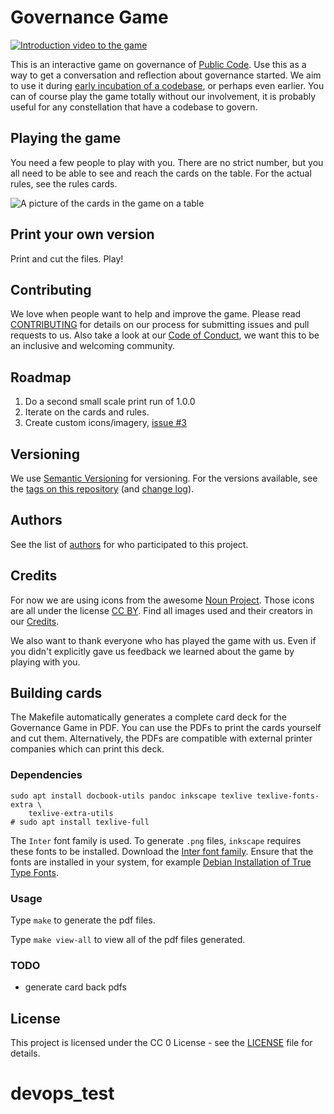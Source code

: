 # Governance Game

[![Introduction video to the game](images/video-preview.jpg)](https://www.youtube.com/watch?v=Dt0WFla4eeM)

This is an interactive game on governance of [Public Code](https://about.publiccode.net/glossary/public-code-definition.html). Use this as a way to get a conversation and reflection about governance started. We aim to use it during [early incubation of a codebase](https://about.publiccode.net/activities/codebase-stewardship/product-assets-for-early-incubation.html), or perhaps even earlier. You can of course play the game totally without our involvement, it is probably useful for any constellation that have a codebase to govern.

## Playing the game
You need a few people to play with you. There are no strict number, but you all need to be able to see and reach the cards on the table. For the actual rules, see the rules cards.

![A picture of the cards in the game on a table](images/cards-640px.jpg)

## Print your own version

Print and cut the files. Play!

## Contributing

We love when people want to help and improve the game. Please read [CONTRIBUTING](CONTRIBUTING.md) for details on our process for submitting issues and pull requests to us. Also take a look at our [Code of Conduct](CODE_OF_CONDUCT.md), we want this to be an inclusive and welcoming community.

## Roadmap

1. Do a second small scale print run of 1.0.0
2. Iterate on the cards and rules.
3. Create custom icons/imagery, [issue #3](https://github.com/publiccodenet/governance-game/issues/3)

## Versioning

We use [Semantic Versioning](http://semver.org/) for versioning. For the versions available, see the [tags on this repository](https://github.com/publiccode/govgame/tags) (and [change log](CHANGELOG.md)).

## Authors

See the list of [authors](AUTHORS.md) for who participated to this project.

## Credits
For now we are using icons from the awesome [Noun Project](https://thenounproject.com). Those icons are all under the license [CC BY](https://creativecommons.org/licenses/by/3.0/us/legalcode). Find all images used and their creators in our [Credits](CREDITS.md).

We also want to thank everyone who has played the game with us. Even if you didn't explicitly gave us feedback we learned about the game by playing with you.

## Building cards

The Makefile automatically generates a complete card deck for the Governance Game in PDF.
You can use the PDFs to print the cards yourself and cut them.
Alternatively, the PDFs are compatible with external printer companies which can print this deck.

### Dependencies

```
sudo apt install docbook-utils pandoc inkscape texlive texlive-fonts-extra \
	texlive-extra-utils
# sudo apt install texlive-full
```

The `Inter` font family is used.
To generate `.png` files, `inkscape` requires these fonts to be installed.
Download the [Inter font family](https://fonts.google.com/specimen/Inter).
Ensure that the fonts are installed in your system, for example
[Debian Installation of True Type Fonts](https://wiki.debian.org/TrueType#Installation_of_True_Type_Fonts).

### Usage

Type `make` to generate the pdf files.

Type `make view-all` to view all of the pdf files generated.

### TODO

- generate card back pdfs


## License

This project is licensed under the CC 0 License - see the [LICENSE](LICENSE.md) file for details.
# devops_test

